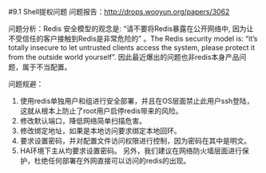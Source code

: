 #9.1	Shell提权问题
问题报告：http://drops.wooyun.org/papers/3062
	
	
问题分析：Redis 安全模型的观念是: “请不要将Redis暴露在公开网络中, 因为让不受信任的客户接触到Redis是非常危险的” 。The Redis security model is: “it’s totally insecure to let untrusted clients access the system, please protect it from the outside world yourself”. 因此最近爆出的问题也非redis本身产品问题，属于不当配置。
	
问题规避：

1.	使用redis单独用户和组进行安全部署，并且在OS层面禁止此用户ssh登陆，这就从根本上防止了root用户启停redis带来的风险。 
2.	修改默认端口，降低网络简单扫描危害。
3.	修改绑定地址，如果是本地访问要求绑定本地回环。 
4.	要求设置密码，并对配置文件访问权限进行控制，因为密码在其中是明文。 
5.	HA环境下主从均要求设置密码。 另外，我们建议在网络防火墙层面进行保护，杜绝任何部署在外网直接可以访问的redis的出现。 
